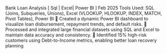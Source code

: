 Bank Loan Analysis [ Sql | Excel| Power BI ] Feb 2025
 Tools Used: SQL (Joins, Subqueries, Unions), Excel (VLOOKUP, HLOOKUP, INDEX, MATCH, Pivot Tables), Power BI
 Created a dynamic Power BI dashboard to visualize loan disbursement, repayment trends, and default risks.
 Processed and integrated large financial datasets using SQL and Excel to maintain data accuracy and consistency.
 Identified 15% high-risk customers using Debt-to-Income metrics, enabling better loan recovery planning 
